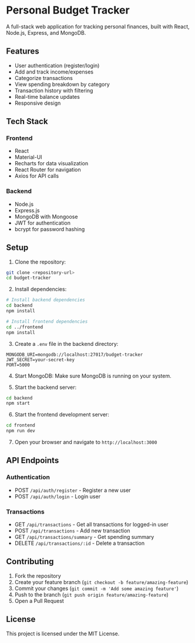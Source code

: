 # Personal Budget Tracker

A full-stack web application for tracking personal finances, built with React, Node.js, Express, and MongoDB.

## Features

- User authentication (register/login)
- Add and track income/expenses
- Categorize transactions
- View spending breakdown by category
- Transaction history with filtering
- Real-time balance updates
- Responsive design

## Tech Stack

### Frontend
- React
- Material-UI
- Recharts for data visualization
- React Router for navigation
- Axios for API calls

### Backend
- Node.js
- Express.js
- MongoDB with Mongoose
- JWT for authentication
- bcrypt for password hashing

## Setup

1. Clone the repository:
```bash
git clone <repository-url>
cd budget-tracker
```

2. Install dependencies:
```bash
# Install backend dependencies
cd backend
npm install

# Install frontend dependencies
cd ../frontend
npm install
```

3. Create a `.env` file in the backend directory:
```
MONGODB_URI=mongodb://localhost:27017/budget-tracker
JWT_SECRET=your-secret-key
PORT=5000
```

4. Start MongoDB:
Make sure MongoDB is running on your system.

5. Start the backend server:
```bash
cd backend
npm start
```

6. Start the frontend development server:
```bash
cd frontend
npm run dev
```

7. Open your browser and navigate to `http://localhost:3000`

## API Endpoints

### Authentication
- POST `/api/auth/register` - Register a new user
- POST `/api/auth/login` - Login user

### Transactions
- GET `/api/transactions` - Get all transactions for logged-in user
- POST `/api/transactions` - Add new transaction
- GET `/api/transactions/summary` - Get spending summary
- DELETE `/api/transactions/:id` - Delete a transaction

## Contributing

1. Fork the repository
2. Create your feature branch (`git checkout -b feature/amazing-feature`)
3. Commit your changes (`git commit -m 'Add some amazing feature'`)
4. Push to the branch (`git push origin feature/amazing-feature`)
5. Open a Pull Request

## License

This project is licensed under the MIT License. 